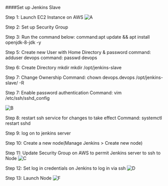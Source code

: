 
####Set up Jenkins Slave 

Step 1: Launch EC2 Instance on AWS
![A](https://user-images.githubusercontent.com/52894481/188257251-e37f2af4-d0df-456c-8fef-9b911d7435f2.JPG)

Step 2: Set up Security Group

Step 3: Run the command below: 
command:apt update && apt install openjdk-8-jdk -y

Step 5: Create new User with Home Directory & password
command: adduser devops 
command: passwd devops

Step 6: Create Directory 
mkdir mkdir /opt/jenkins-slave

Step 7: Change Ownership 
Command: chown devops.devops /opt/jenkins-slave/ -R
 
Step 7: Enable password authentication
Command: vim /etc/ssh/sshd_config

![B](https://user-images.githubusercontent.com/52894481/188257284-918022d5-1033-4041-ab52-b57bfc5aa5b7.JPG)

Step 8: restart ssh service for changes to take effect
Command: systemctl restart sshd
 
Step 9: log on to jenkins server

Step 10: Create a new node(Manage Jenkins > Create new node)

Step 11: Update Security Group on AWS to permit Jenkins server to ssh to Node
![C](https://user-images.githubusercontent.com/52894481/188257312-09be445e-a95c-4386-9c87-fbdfd12072e9.JPG)

Step 12: Set log in credentials on Jenkins to log in via ssh
![D](https://user-images.githubusercontent.com/52894481/188257323-ccac5eba-6c74-462f-aea8-02aa5c592a90.JPG)

Step 13: Launch Node 
![F](https://user-images.githubusercontent.com/52894481/188257335-18545f80-5d66-40a3-b718-6180b3105baf.JPG)
